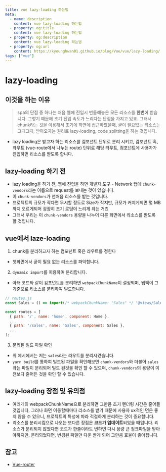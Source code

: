 ```yaml
---
title: vue lazy-loading 하는법
meta:
  - name: description
    content: vue lazy-loading 하는법
  - property: og:title
    content: vue lazy-loading 하는법
  - property: og:description
    content: vue lazy-loading 하는법
  - property: og:url
    content: https://kyounghwan01.github.io/blog/Vue/vue/lazy-loading/
tags: ["vue"]
---
```


# lazy-loading

## 이것을 하는 이유

> spa의 단점 중 하나는 처음 웹에 진입시 번들해놓은 모든 리소스를 **한번에** 받습니다. 그렇기 때문에 초기 진입 속도가 느리다는 단점을 가지고 있죠.
> 그래서 chunk라는 것을 이용해서 초기에 화면에 접근하였을때, 굳이 필요없는 리소스는 그때그때, 받아오자는 원리로 lazy-loading, code splitting을 하는 것입니다.

- lazy loading은 받고자 하는 리소스를 컴포넌트 단위로 분리 시키고, 컴포넌트 혹, 라우트 (vue-route에서 나누는 route) 단위로 해당 라우트, 컴포넌트에 사용자가 진입하면 리소스를 받도록 합니다.

## lazy-loading 하기 전

- lazy loading을 하기 전, 웹에 진입을 하면 개발자 도구 - Network 탭에 `chunk-vendors`라는 이름으로 request를 보내는 것이 있습니다.
- 이 `chunk-vendors`가 맨처음 리소스를 받는 것입니다.
- 프로젝트의 규모가 작다면 무시할 정도로 Size가 작지만, 규모가 커지게되면 몇 MB까지 오르게되어 굉장히 초기 로딩이 느리게 되는 거죠
- 그래서 우리는 이 `chunk-vendors` 용량을 나누어 다른 화면에서 리소스를 받도록 할 것입니다.

## vue에서 laze-loading

1. chunk를 분리하고자 하는 컴포넌트 혹은 라우트를 정한다

- 첫화면에서 굳이 필요 없는 리소스를 파악합니다.

2. `dynamic import`를 이용하여 분리합니다.

- 아래 코드와 같이 컴포넌트를 분리하면 `webpackChunkName`이 설정되며, 웹팩이 그 기준으로 리소스를 분리하여 빌드합니다.

```js
// routes.js
const Sales = () => import(/* webpackChunkName: "Sales" */ '@views/Sales');

const routes = [
  { path: '/', name: 'home', component: Home },
  ...
  { path: '/sales', name: 'Sales', component: Sales },
  ...
];
```

3. 분리된 빌드 파일 확인

- 위 예시에서는 저는 `sales`라는 라우트를 분리시켰습니다.
- `yarn build`를 통하여 빌드된 파일을 확인해보면
  `chunk-vendors`와 더불어 `sales`라는 파일이 분리되어 빌드 된것을 확인 할 수 있으며, `chunk-vendors`의 용량이 이전보다 줄어든 것을 확인 할 수 있습니다.

## lazy-loading 장점 및 유의점

- 여러개의 webpackChunkName으로 분리하면 그만큼 초기 렌더링 시간은 줄어들 것입니다, 그러나 화면 이동할때마다 리소스를 받기 때문에 사용자 ux적인 면은 좋지 않을 수 있으니, 프로젝트의 특성에 따라 적절하게 분리하는 것이 중요합니다.
- 리소스를 분리시킴으로 나오는 또다른 장점은 **코드가 업데이트**되었을 때입니다.
  리소스가 분리되지 않았다면 코드가 한줄이라도 변하면 다시 용량 큰 청크파일을 받아야하지만, 분리되었다면, 변경된 파일만 다운 받게 되어 그만큼 효율이 좋아집니다.

## 참고

- [Vue-router](https://router.vuejs.org/guide/advanced/lazy-loading.html)

<Disqus />
